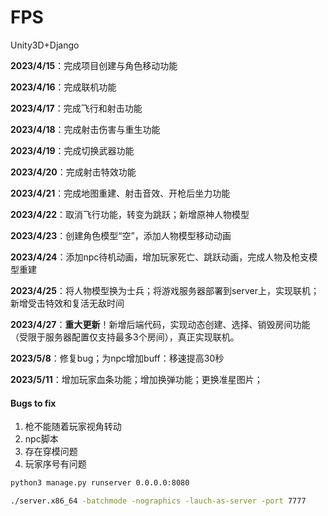# FPS

Unity3D+Django

**2023/4/15**：完成项目创建与角色移动功能

**2023/4/16**：完成联机功能

**2023/4/17**：完成飞行和射击功能

**2023/4/18**：完成射击伤害与重生功能

**2023/4/19**：完成切换武器功能

**2023/4/20**：完成射击特效功能

**2023/4/21**：完成地图重建、射击音效、开枪后坐力功能

**2023/4/22**：取消飞行功能，转变为跳跃；新增原神人物模型

**2023/4/23**：创建角色模型“空”，添加人物模型移动动画

**2023/4/24**：添加npc待机动画，增加玩家死亡、跳跃动画，完成人物及枪支模型重建

**2023/4/25**：将人物模型换为士兵；将游戏服务器部署到server上，实现联机；新增受击特效和复活无敌时间

**2023/4/27**：**重大更新**！新增后端代码，实现动态创建、选择、销毁房间功能（受限于服务器配置仅支持最多3个房间），真正实现联机。

**2023/5/8**：修复bug；为npc增加buff：移速提高30秒

**2023/5/11**：增加玩家血条功能；增加换弹功能；更换准星图片；



#### Bugs to fix

1. 枪不能随着玩家视角转动
2. npc脚本
3. 存在穿模问题
4. 玩家序号有问题



```bash
python3 manage.py runserver 0.0.0.0:8080
```

```bash
./server.x86_64 -batchmode -nographics -lauch-as-server -port 7777
```
